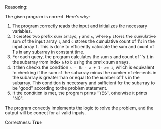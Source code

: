 Reasoning:

The given program is correct. Here's why:

1. The program correctly reads the input and initializes the necessary variables.
2. It creates two prefix sum arrays, `p` and `c`, where `p` stores the cumulative sum of the input array `l`, and `c` stores the cumulative count of 1's in the input array `l`. This is done to efficiently calculate the sum and count of 1's in any subarray in constant time.
3. For each query, the program calculates the sum `s` and count of 1's `i` in the subarray from index `a` to `b` using the prefix sum arrays.
4. It then checks the condition `s - (b - a + 1) >= i`, which is equivalent to checking if the sum of the subarray minus the number of elements in the subarray is greater than or equal to the number of 1's in the subarray. This condition is necessary and sufficient for the subarray to be "good" according to the problem statement.
5. If the condition is met, the program prints "YES", otherwise it prints "NO".

The program correctly implements the logic to solve the problem, and the output will be correct for all valid inputs.

Correctness: **True**
